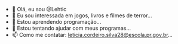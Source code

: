 - 👋 Olá, eu sou @Lehtic
- 👀 Eu sou interessada em jogos, livros e filmes de terror...
- 🌱 Estou aprendendo programação...
- 💞️ Estou tentando ajudar com meus programas...
- 📫 Como me contatar: leticia.cordeiro.silva28@escola.pr.gov.br...


